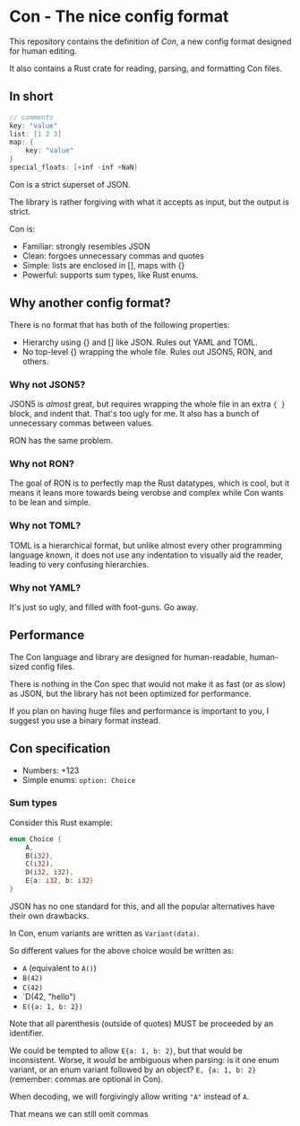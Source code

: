 # Con - The nice config format
This repository contains the definition of _Con_, a new config format designed for human editing.

It also contains a Rust crate for reading, parsing, and formatting Con files.

## In short
```c
// comments
key: "value"
list: [1 2 3]
map: {
    key: "value"
}
special_floats: [+inf -inf +NaN]
```

Con is a strict superset of JSON.

The library is rather forgiving with what it accepts as input, but the output is strict.

Con is:
* Familiar: strongly resembles JSON
* Clean: forgoes unnecessary commas and quotes
* Simple: lists are enclosed in [], maps with {}
* Powerful: supports sum types, like Rust enums.

## Why another config format?
There is no format that has both of the following properties:
* Hierarchy using {} and [] like JSON. Rules out YAML and TOML.
* No top-level {} wrapping the whole file. Rules out JSON5, RON, and others.


### Why not JSON5?
JSON5 is _almost_ great, but requires wrapping the whole file in an extra `{ }` block, and indent that. That's too ugly for me.
It also has a bunch of unnecessary commas between values.

RON has the same problem.

### Why not RON?
The goal of RON is to perfectly map the Rust datatypes, which is cool, but it means it leans more towards being verobse and complex while Con wants to be lean and simple.

### Why not TOML?
TOML is a hierarchical format, but unlike almost every other programming language known, it does not use any indentation to visually aid the reader, leading to very confusing hierarchies.

### Why not YAML?
It's just so ugly, and filled with foot-guns. Go away.

## Performance
The Con language and library are designed for human-readable, human-sized config files.

There is nothing in the Con spec that would not make it as fast (or as slow) as JSON,
but the library has not been optimized for performance.

If you plan on having huge files and performance is important to you, I suggest you use a binary format instead.

## Con specification
* Numbers: +123
* Simple enums: `option: Choice`

### Sum types
Consider this Rust example:

```rs
enum Choice {
    A,
    B(i32),
    C(i32),
    D(i32, i32),
    E{a: i32, b: i32}
}
```

JSON has no one standard for this, and all the popular alternatives have their own drawbacks.

In Con, enum variants are written as `Variant(data)`.

So different values for the above choice would be written as:

* `A` (equivalent to `A()`)
* `B(42)`
* `C(42)`
* `D(42, "hello")
* `E({a: 1, b: 2})`

Note that all parenthesis (outside of quotes) MUST be proceeded by an identifier.

We could be tempted to allow `E{a: 1, b: 2}`, but that would be inconsistent. Worse, it would be ambiguous when parsing: is it one enum variant, or an enum variant followed by an object? `E, {a: 1, b: 2}` (remember: commas are optional in Con).

When decoding, we will forgivingly allow writing `"A"` instead of `A`.

That means we can still omit commas
